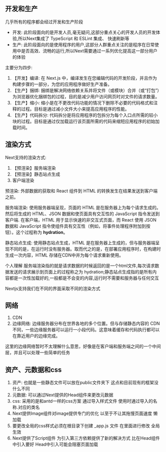## 开发和生产

几乎所有的程序都会经过开发和生产阶段  

- 开发: 此阶段面向的是开发人员,毫无疑问,这部分重点关心的开发人员的开发体验,所以Next集成了 TypeScript 和 ESLint 集成、 快速刷新等  
- 生产: 此阶段面向的是使用程序的用户,这部分人群重点关注的是程序在日常使用中是否高效、流畅的运行,所以Next需要通过一系列优化提高这一部分用户的体验

主要分为四步:  
1. 【开发】编译: 在 Next.js 中，编译发生在您编辑代码的开发阶段，并且作为构建步骤的一部分，为您的应用程序做好生产准备。
2. 【生产】捆绑: 捆绑是解决网络依赖关系并将文件（或模块）合并（或“打包”）为浏览器优化捆绑包的过程，目的是减少用户访问网页时对文件的请求数量。
3. 【生产】缩小: 缩小是在不更改代码功能的情况下删除不必要的代码格式和注释的过程。目标是通过减小文件大小来提高应用程序的性能。
4. 【生产】代码拆分: 代码拆分是将应用程序的包拆分为每个入口点所需的较小块的过程。目标是通过仅加载运行该页面所需的代码来缩短应用程序的初始加载时间。

## 渲染方式
Next支持的渲染方式:  
1. 【预渲染】服务端渲染
2. 【预渲染】静态站点生成
3. 客户端渲染

预渲染: 外部数据的获取和 React 组件到 HTML 的转换发生在结果发送到客户端之前。  

服务端渲染: 使用服务器端呈现，页面的 HTML 是在服务器上为每个请求生成的。然后将生成的 HTML、JSON 数据和使页面具有交互性的 JavaScript 指令发送到客户端. 在客户端，HTML 用于显示快速的非交互式页面，而 React 使用 JSON 数据和 JavaScript 指令使组件具有交互性（例如，将事件处理程序附加到按钮）。这个过程称为 **hydration**。  

静态站点生成: 使用静态站点生成，HTML 是在服务器上生成的，但与服务器端呈现不同的是，在运行时没有服务器。取而代之的是，在部署应用程序时，在构建时生成一次内容，HTML 存储在CDN中并为每个请求重新使用。

个人理解 服务端渲染指的就是请求数据的时候返回的是一个html文件,每次请求数据发送的请求展示到页面上的过程称之为 hydration;静态站点生成指的是所有内容都是一次性加载好的,一般都是不会变的内容,运行时不需要和服务器与任何交互  

Nextjs支持我们在不同的界面采取不同的渲染方式 

## 网络

1. CDN
2. 边缘网络: 边缘服务器分布在世界各地的多个位置。但与存储静态内容的 CDN 不同，一些边缘服务器可以运行一小段代码。这意味着缓存和代码执行都可以在靠近用户的边缘完成。

这里的边缘网络暂时不太理解什么意思，好像是在客户端和服务端之间的一个中间层，并且可以处理一些简单的任务

## 资产、元数据和css

1. 资产: 也就是一些静态文件可以放在public文件夹下 这点和目前现有的框架没什么不同
2. 元数据: 可以通过Next提供的Head组件来更改元数据
3. css: 采用的是和antd一样的css方案 通过导入样式文件 使用时通过导入的名称.对应的类名
4. Next提供Image组件对image提供专门的优化 以至于不让其拖慢页面速度 懒加载
5. 要更改全局的css样式必须在根目录下创建 _app.js 文件 在里面进行修改 全局生效 
6. Next提供了Script组件 为引入第三方依赖提供了新的解决方式 比在Head组件中引入要好 Head中引入可能会阻塞页面加载